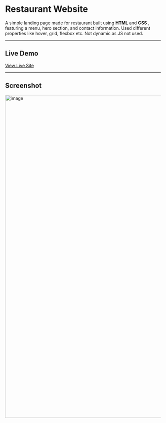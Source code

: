 # Restaurant Website

A simple landing page made for restaurant built using **HTML** and **CSS** , featuring a menu, hero section, and contact information.
Used different properties like hover, grid, flexbox etc.
Not dynamic as JS not used.

---

##  Live Demo  
[View Live Site](https://vedant7229.github.io/Restaurant-Website/)

---

##  Screenshot  
<img width="1853" height="1044" alt="image" src="https://github.com/user-attachments/assets/0c9cb85a-8b5e-4eb4-b3e2-b40f3449140e" />

